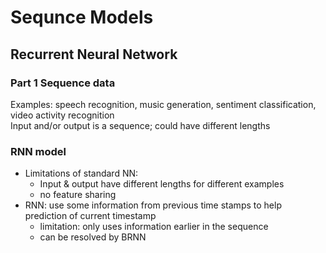 # Sequnce Models

## Recurrent Neural Network
### Part 1 Sequence data
Examples: speech recognition, music generation, sentiment classification, video activity recognition   
Input and/or output is a sequence; could have different lengths

### RNN model
- Limitations of standard NN:
	- Input & output have different lengths for different examples
	- no feature sharing
- RNN: use some information from previous time stamps to help prediction of current timestamp
	- limitation: only uses information earlier in the sequence
	- can be resolved by BRNN